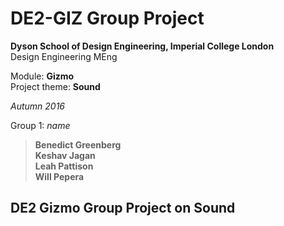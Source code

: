 # DE2-GIZ Group Project

**Dyson School of Design Engineering, Imperial College London**  
Design Engineering MEng  

Module: **Gizmo**  
Project theme: **Sound**  

*Autumn 2016*

Group 1: *name*

> **Benedict Greenberg  
> Keshav Jagan  
> Leah Pattison  
> Will Pepera**

## DE2 Gizmo Group Project on Sound


